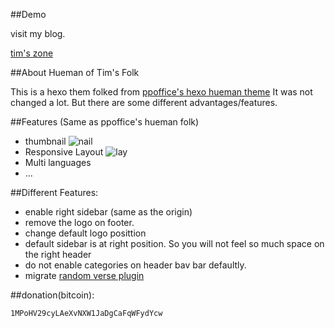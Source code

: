 ##Demo

visit my blog.

[tim's zone](http://tim.bai.uno)

##About Hueman of Tim's Folk

This is a hexo them folked from [ppoffice's hexo hueman theme](https://github.com/ppoffice/hexo-theme-hueman.git)
It was not changed a lot. But there are some different advantages/features.


##Features (Same as ppoffice's hueman folk)
- thumbnail ![nail](https://camo.githubusercontent.com/a94ea9af588698d5b04e89689a52effd037e02a8/687474703a2f2f70706f66666963652e6769746875622e696f2f6865786f2d7468656d652d6875656d616e2f67616c6c6572792f7468756d626e61696c2e6a7067)
- Responsive Layout ![lay](https://camo.githubusercontent.com/1238a290b22ac9043e1979730bba92644a210e6e/687474703a2f2f70706f66666963652e6769746875622e696f2f6865786f2d7468656d652d6875656d616e2f67616c6c6572792f726573706f6e736976652e6a7067)
- Multi languages
- ...


##Different Features:
- enable right sidebar (same as the origin)
- remove the logo on footer.
- change default logo posittion
- default sidebar is at right position. So you will not feel so much space on the right header
- do not enable categories on header bav bar defaultly.
- migrate [random verse plugin](https://github.com/tim-hub/random-verse)





##donation(bitcoin):

	1MPoHV29cyLAeXvNXW1JaDgCaFqWFydYcw
